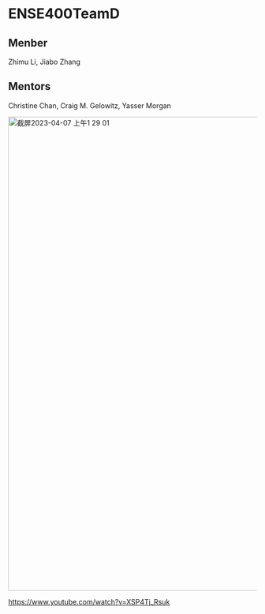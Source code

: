 # ENSE400TeamD
## Menber
Zhimu Li, Jiabo Zhang
## Mentors
Christine Chan, Craig M. Gelowitz, Yasser Morgan



<p><a href="https://www.youtube.com/watch?v=XSP4Tj_Rsuk/"><img width="961" alt="截屏2023-04-07 上午1 29 01" src="https://user-images.githubusercontent.com/90786844/230563383-3db275c5-d3c7-437b-a8a9-22a28e273755.png"></a></p>



https://www.youtube.com/watch?v=XSP4Tj_Rsuk
